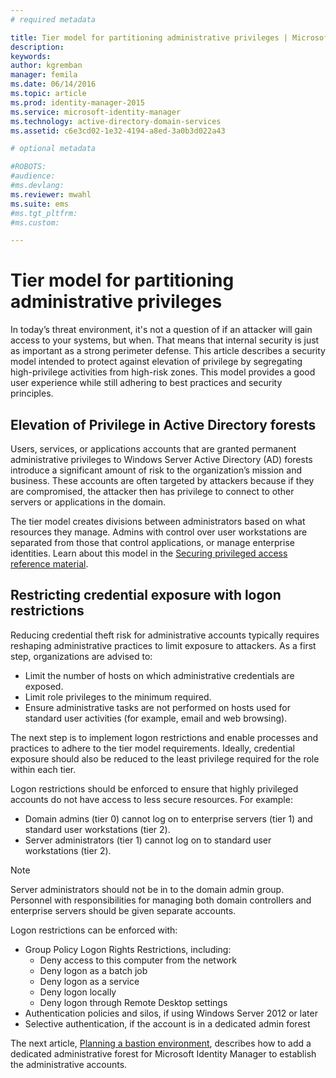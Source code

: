 ```yaml
---
# required metadata

title: Tier model for partitioning administrative privileges | Microsoft Identity Manager
description:
keywords:
author: kgremban
manager: femila
ms.date: 06/14/2016
ms.topic: article
ms.prod: identity-manager-2015
ms.service: microsoft-identity-manager
ms.technology: active-directory-domain-services
ms.assetid: c6e3cd02-1e32-4194-a8ed-3a0b3d022a43

# optional metadata

#ROBOTS:
#audience:
#ms.devlang:
ms.reviewer: mwahl
ms.suite: ems
#ms.tgt_pltfrm:
#ms.custom:

---
```


# Tier model for partitioning administrative privileges

In today’s threat environment, it's not a question of if an attacker will gain access to your systems, but when. That means that internal security is just as important as a strong perimeter defense. This article describes a security model intended to protect against elevation of privilege by segregating high-privilege activities from high-risk zones. This model provides a good user experience while still adhering to best practices and security principles.

## Elevation of Privilege in Active Directory forests

Users, services, or applications accounts that are granted permanent administrative privileges to Windows Server Active Directory (AD) forests introduce a significant amount of risk to the organization’s mission and business. These accounts are often targeted by attackers because if they are compromised, the attacker then has privilege to connect to other servers or applications in the domain.

The tier model creates divisions between administrators based on what resources they manage. Admins with control over user workstations are separated from those that control applications, or manage enterprise identities. Learn about this model in the [Securing privileged access reference material](http://aka.ms/tiermodel).

## Restricting credential exposure with logon restrictions

Reducing credential theft risk for administrative accounts typically requires reshaping administrative practices to limit exposure to attackers. As a first step, organizations are advised to:

- Limit the number of hosts on which administrative credentials are exposed.
- Limit role privileges to the minimum required.
- Ensure administrative tasks are not performed on hosts used for standard user activities (for example, email and web browsing).

The next step is to implement logon restrictions and enable processes and practices to adhere to the tier model requirements. Ideally, credential exposure should also be reduced to the least privilege required for the role within each tier.

Logon restrictions should be enforced to ensure that highly privileged accounts do not have access to less secure resources. For example:

- Domain admins (tier 0) cannot log on to enterprise servers (tier 1) and standard user workstations (tier 2).
- Server administrators (tier 1) cannot log on to standard user workstations (tier 2).

>[!NOTE] 
> Server administrators should not be in to the domain admin group. Personnel with responsibilities for managing both domain controllers and enterprise servers should be given separate accounts.

Logon restrictions can be enforced with:

- Group Policy Logon Rights Restrictions, including:  
    - Deny access to this computer from the network  
    - Deny logon as a batch job  
    - Deny logon as a service  
    - Deny logon locally  
    - Deny logon through Remote Desktop settings  
- Authentication policies and silos, if using Windows Server 2012 or later
- Selective authentication, if the account is in a dedicated admin forest

The next article, [Planning a bastion environment](planning-bastion-environment.md), describes how to add a dedicated administrative forest for Microsoft Identity Manager to establish the administrative accounts.
